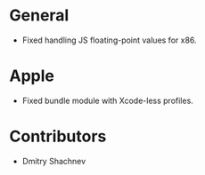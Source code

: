 # General
* Fixed handling JS floating-point values for x86.

# Apple
* Fixed bundle module with Xcode-less profiles.

# Contributors
* Dmitry Shachnev
